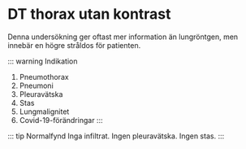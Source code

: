 # DT thorax utan kontrast

Denna undersökning ger oftast mer information än lungröntgen, men innebär en högre stråldos för patienten.

::: warning Indikation
1. Pneumothorax
2. Pneumoni
3. Pleuravätska
4. Stas
5. Lungmalignitet
6. Covid-19-förändringar
:::

::: tip Normalfynd
Inga infiltrat. Ingen pleuravätska. Ingen stas.
:::